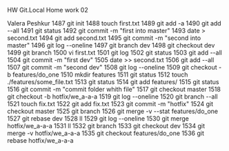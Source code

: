 HW Git.Local
Home work 02

Valera Peshkur
 1487  git init 
 1488  touch first.txt
 1489  git add -a
 1490  git add --all
 1491  git status 
 1492  git commit -m "first into master"
 1493  date > second.txt
 1494  git add second.txt 
 1495  git commit -m "second into master"
 1496  git log --oneline 
 1497  git branch dev
 1498  git checkout dev
 1499  git branch 
 1500  vi first.txt 
 1501  git log
 1502  git status 
 1503  git add --all
 1504  git commit -m "first dev"
 1505  date >> second.txt 
 1506  git add --all
 1507  git commit -m "second dev"
 1508  git log --oneline 
 1509  git checkout -b features/do_one
 1510  mkdir features
 1511  git status 
 1512  touch ./features/some_file.txt
 1513  git status 
 1514  git add features/
 1515  git status 
 1516  git commit -m "commit folder whith file"
 1517  git checkout master 
 1518  git checkout -b hotfix/we_a-a-a
 1519  git log --oneline 
 1520  git branch --all
 1521  touch fix.txt
 1522  git add fix.txt 
 1523  git commit -m "hotfix"
 1524  git checkout master 
 1525  git branch 
 1526  git merge -v --stat features/do_one 
 1527  git rebase dev 
 1528  ll
 1529  git log --oneline 
 1530  git merge hotfix/we_a-a-a 
 1531  ll
 1532  git branch 
 1533  git checkout dev 
 1534  git merge -v hotfix/we_a-a-a 
 1535  git checkout features/do_one 
 1536  git rebase hotfix/we_a-a-a
